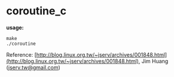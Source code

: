 # coroutine_c

**usage:**

```
make
./coroutine
```

Reference: [http://blog.linux.org.tw/~jserv/archives/001848.html](http://blog.linux.org.tw/~jserv/archives/001848.html), Jim Huang (jserv.tw@gmail.com)

